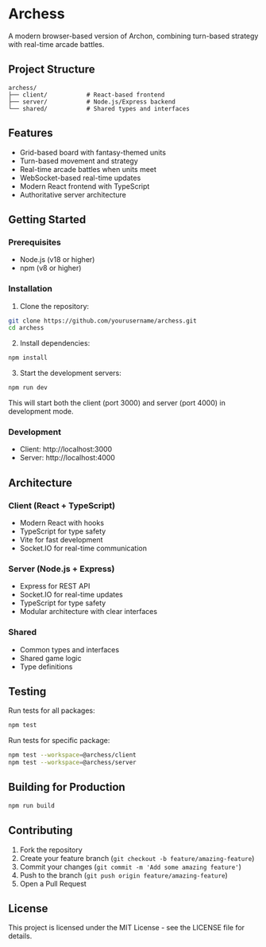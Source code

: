 # Archess

A modern browser-based version of Archon, combining turn-based strategy with real-time arcade battles.

## Project Structure

```
archess/
├── client/           # React-based frontend
├── server/           # Node.js/Express backend
└── shared/           # Shared types and interfaces
```

## Features

- Grid-based board with fantasy-themed units
- Turn-based movement and strategy
- Real-time arcade battles when units meet
- WebSocket-based real-time updates
- Modern React frontend with TypeScript
- Authoritative server architecture

## Getting Started

### Prerequisites

- Node.js (v18 or higher)
- npm (v8 or higher)

### Installation

1. Clone the repository:
```bash
git clone https://github.com/yourusername/archess.git
cd archess
```

2. Install dependencies:
```bash
npm install
```

3. Start the development servers:
```bash
npm run dev
```

This will start both the client (port 3000) and server (port 4000) in development mode.

### Development

- Client: http://localhost:3000
- Server: http://localhost:4000

## Architecture

### Client (React + TypeScript)
- Modern React with hooks
- TypeScript for type safety
- Vite for fast development
- Socket.IO for real-time communication

### Server (Node.js + Express)
- Express for REST API
- Socket.IO for real-time updates
- TypeScript for type safety
- Modular architecture with clear interfaces

### Shared
- Common types and interfaces
- Shared game logic
- Type definitions

## Testing

Run tests for all packages:
```bash
npm test
```

Run tests for specific package:
```bash
npm test --workspace=@archess/client
npm test --workspace=@archess/server
```

## Building for Production

```bash
npm run build
```

## Contributing

1. Fork the repository
2. Create your feature branch (`git checkout -b feature/amazing-feature`)
3. Commit your changes (`git commit -m 'Add some amazing feature'`)
4. Push to the branch (`git push origin feature/amazing-feature`)
5. Open a Pull Request

## License

This project is licensed under the MIT License - see the LICENSE file for details. 